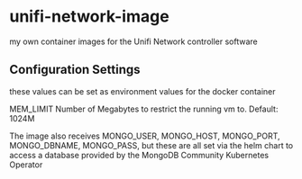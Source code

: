 # unifi-network-image
my own container images for the Unifi Network controller software


## Configuration Settings

these values can be set as environment values for the docker container

MEM_LIMIT   Number of Megabytes to restrict the running vm to. Default: 1024M

The image also receives MONGO_USER, MONGO_HOST, MONGO_PORT, MONGO_DBNAME, MONGO_PASS, but these are all set via the helm chart to access a database provided by the MongoDB Community Kubernetes Operator